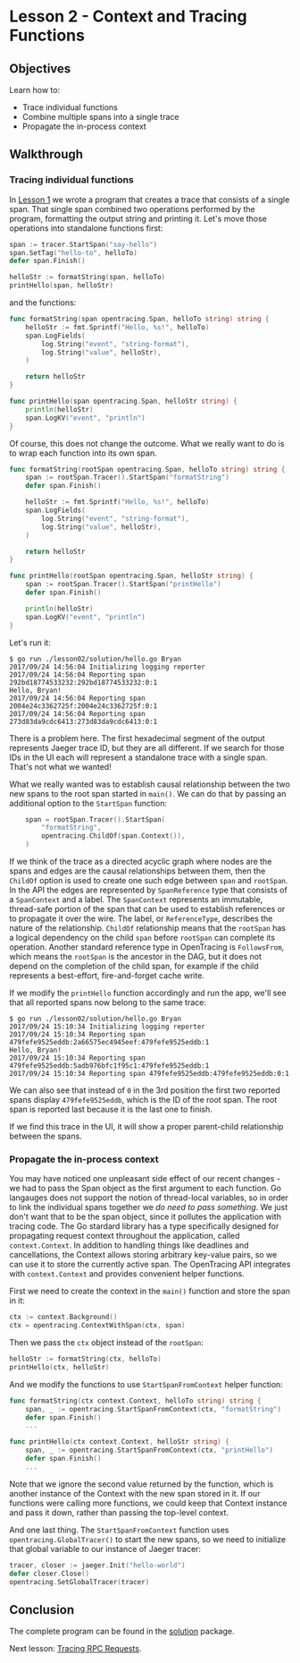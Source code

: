 # Lesson 2 - Context and Tracing Functions

## Objectives

Learn how to:

* Trace individual functions
* Combine multiple spans into a single trace
* Propagate the in-process context

## Walkthrough

### Tracing individual functions

In [Lesson 1](../lesson01) we wrote a program that creates a trace that consists of a single span.
That single span combined two operations performed by the program, formatting the output string
and printing it. Let's move those operations into standalone functions first:

```go
span := tracer.StartSpan("say-hello")
span.SetTag("hello-to", helloTo)
defer span.Finish()

helloStr := formatString(span, helloTo)
printHello(span, helloStr)
```

and the functions:

```go
func formatString(span opentracing.Span, helloTo string) string {
    helloStr := fmt.Sprintf("Hello, %s!", helloTo)
    span.LogFields(
        log.String("event", "string-format"),
        log.String("value", helloStr),
    )

    return helloStr
}

func printHello(span opentracing.Span, helloStr string) {
    println(helloStr)
    span.LogKV("event", "println")
}
```

Of course, this does not change the outcome. What we really want to do is to wrap each function into its own span.

```go
func formatString(rootSpan opentracing.Span, helloTo string) string {
    span := rootSpan.Tracer().StartSpan("formatString")
    defer span.Finish()

    helloStr := fmt.Sprintf("Hello, %s!", helloTo)
    span.LogFields(
        log.String("event", "string-format"),
        log.String("value", helloStr),
    )

    return helloStr
}

func printHello(rootSpan opentracing.Span, helloStr string) {
    span := rootSpan.Tracer().StartSpan("printHello")
    defer span.Finish()

    println(helloStr)
    span.LogKV("event", "println")
}
```

Let's run it:

```shell
$ go run ./lesson02/solution/hello.go Bryan
2017/09/24 14:56:04 Initializing logging reporter
2017/09/24 14:56:04 Reporting span 292bd18774533232:292bd18774533232:0:1
Hello, Bryan!
2017/09/24 14:56:04 Reporting span 2004e24c3362725f:2004e24c3362725f:0:1
2017/09/24 14:56:04 Reporting span 273d83da9cdc6413:273d83da9cdc6413:0:1
```

There is a problem here. The first hexadecimal segment of the output represents Jaeger trace ID,
but they are all different. If we search for those IDs in the UI each will represent a standalone
trace with a single span. That's not what we wanted!

What we really wanted was to establish causal relationship between the two new spans to the root
span started in `main()`. We can do that by passing an additional option to the `StartSpan`
function:

```go
    span = rootSpan.Tracer().StartSpan(
        "formatString",
        opentracing.ChildOf(span.Context()),
    )
```

If we think of the trace as a directed acyclic graph where nodes are the spans and edges are
the causal relationships between them, then the `ChildOf` option is used to create one such
edge between `span` and `rootSpan`. In the API the edges are represented by `SpanReference` type
that consists of a `SpanContext` and a label. The `SpanContext` represents an immutable, thread-safe
portion of the span that can be used to establish references or to propagate it over the wire.
The label, or `ReferenceType`, describes the nature of the relationship. `ChildOf` relationship
means that the `rootSpan` has a logical dependency on the child `span` before `rootSpan` can
complete its operation. Another standard reference type in OpenTracing is `FollowsFrom`, which
means the `rootSpan` is the ancestor in the DAG, but it does not depend on the completion of the
child span, for example if the child represents a best-effort, fire-and-forget cache write.

If we modify the `printHello` function accordingly and run the app, we'll see that all reported
spans now belong to the same trace:

```shell
$ go run ./lesson02/solution/hello.go Bryan
2017/09/24 15:10:34 Initializing logging reporter
2017/09/24 15:10:34 Reporting span 479fefe9525eddb:2a66575ec4945eef:479fefe9525eddb:1
Hello, Bryan!
2017/09/24 15:10:34 Reporting span 479fefe9525eddb:5adb976bfc1f95c1:479fefe9525eddb:1
2017/09/24 15:10:34 Reporting span 479fefe9525eddb:479fefe9525eddb:0:1
```

We can also see that instead of `0` in the 3rd position the first two reported spans display
`479fefe9525eddb`, which is the ID of the root span. The root span is reported last because
it is the last one to finish.

If we find this trace in the UI, it will show a proper parent-child relationship between the spans.

### Propagate the in-process context

You may have noticed one unpleasant side effect of our recent changes - we had to pass the Span object
as the first argument to each function. Go langauges does not support the notion of thread-local variables,
so in order to link the individual spans together we _do need to pass something_. We just don't want that
to be the span object, since it pollutes the application with tracing code. The Go stardard library has
a type specifically designed for propagating request context throughout the application, called
`context.Context`. In addition to handling things like deadlines and cancellations, the Context
allows storing arbitrary key-value pairs, so we can use it to store the currently active span.
The OpenTracing API integrates with `context.Context` and provides convenient helper functions.

First we need to create the context in the `main()` function and store the span in it:

```go
ctx := context.Background()
ctx = opentracing.ContextWithSpan(ctx, span)
```

Then we pass the `ctx` object instead of the `rootSpan`:

```go
helloStr := formatString(ctx, helloTo)
printHello(ctx, helloStr)
```

And we modify the functions to use `StartSpanFromContext` helper function:

```go
func formatString(ctx context.Context, helloTo string) string {
    span, _ := opentracing.StartSpanFromContext(ctx, "formatString")
    defer span.Finish()
    ...

func printHello(ctx context.Context, helloStr string) {
    span, _ := opentracing.StartSpanFromContext(ctx, "printHello")
    defer span.Finish()
    ...
```

Note that we ignore the second value returned by the function, which is another instance of the Context
with the new span stored in it. If our functions were calling more functions, we could keep that Context
instance and pass it down, rather than passing the top-level context.

And one last thing. The `StartSpanFromContext` function uses `opentracing.GlobalTracer()` to start the
new spans, so we need to initialize that global variable to our instance of Jaeger tracer:

```go
tracer, closer := jaeger.Init("hello-world")
defer closer.Close()
opentracing.SetGlobalTracer(tracer)
```

## Conclusion

The complete program can be found in the [solution](./solution) package. 

Next lesson: [Tracing RPC Requests](../lesson03).
